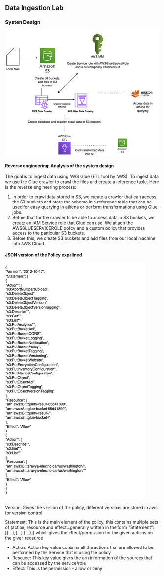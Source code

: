 ## Data Ingestion Lab

### Systen Design

![SystemDesign](https://github.com/Pam2020/AWS_for_DataEngineering/blob/main/Day4/SystemDesign_AWSGlue.png)

#### Reverse engineering: Analysis of the system design

The goal is to ingest data using AWS Glue (ETL tool by AWS). To ingest data we use the Glue crawler to crawl the files and create a reference table. Here is the reverse engineering process:

1. In order to crawl data stored in S3, we create a crawler that can access the S3 buckets and store the schema in a reference table that can be used for easy querying in athena or perform transformations using Glue jobs.
2. Before that for the crawler to be able to access data in S3 buckets, we create an IAM Service role that Glue can use. We attach the AWSGLUESERVICEROLE policy and a custom policy that provides access to the particular S3 buckets.
3. Before this, we create S3 buckets and add files from our local machine into AWS Cloud.

#### JSON version of the Policy expalined

![JSON](https://github.com/Pam2020/AWS_for_DataEngineering/blob/main/Day4/JSON.png)

Version: Gives the version of the policy, different versions are stored in aws for version control

Statement: This is the main element of the policy, this contains multiple sets of (action, resource and effect...generally written in the form "Statement": [{...},{...},{...}]) which gives the effect/permission for the given actions on the given reosurce

- Action: Action key value contains all the actions that are allowed to be performed by the Service that is using the policy
- Resouce: This key value gives the arn information of the sources that can be accessed by the service/role
- Effect: This is the permission - allow or deny
